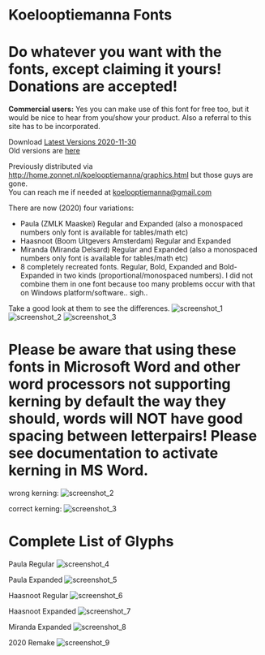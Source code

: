 # Koelooptiemanna Fonts
# Do whatever you want with the fonts, except claiming it yours! **Donations are accepted!**  
**Commercial users:** Yes you can make use of this font for free too, but it would be nice to hear from you/show your product. Also a referral to this site has to be incorporated.

Download [Latest Versions 2020-11-30](/Generated_Fonts/SchoolKX_2020.zip)  
Old versions are [here](/Generated_Fonts/Old/school.zip)  

Previously distributed via http://home.zonnet.nl/koelooptiemanna/graphics.html
but those guys are gone.  
You can reach me if needed at koelooptiemanna@gmail.com  

There are now (2020) four variations:
- Paula (ZMLK Maaskei) Regular and Expanded (also a monospaced numbers only font is available for tables/math etc)
- Haasnoot (Boom Uitgevers Amsterdam) Regular and Expanded
- Miranda (Miranda Delsard) Regular and Expanded (also a monospaced numbers only font is available for tables/math etc)
- 8 completely recreated fonts. Regular, Bold, Expanded and Bold-Expanded in two kinds (proportional/monospaced numbers). I did not combine them in one font because too many problems occur with that on Windows platform/software.. sigh..

Take a good look at them to see the differences.
![screenshot_1](/images/overzicht.jpg?raw=true "overview 1")
![screenshot_2](/images/overzicht_2.jpg?raw=true "overview 2")
![screenshot_3](/images/nummers.jpg?raw=true "numbers")

# Please be aware that using these fonts in Microsoft Word and other word processors not supporting kerning by default the way they should, words will NOT have good spacing between letterpairs! Please see documentation to activate kerning in MS Word.
wrong kerning:
![screenshot_2](/images/fout.jpg?raw=true "Wrong Kerning (MS Word)")

correct kerning:
![screenshot_3](/images/goed.jpg?raw=true "Correct Kerning (Adobe Illustrator/MS Word with kerning on)")


# Complete List of Glyphs
Paula Regular
![screenshot_4](/images/paula_regular.jpg?raw=true "Paula Regular")

Paula Expanded
![screenshot_5](/images/paula_expanded.jpg?raw=true "Paula Expanded")

Haasnoot Regular
![screenshot_6](/images/haasnoot_regular.jpg?raw=true "Haasnoot Regular")

Haasnoot Expanded
![screenshot_7](/images/haasnoot_expanded.jpg?raw=true "Haasnoot Expanded")

Miranda Expanded
![screenshot_8](/images/miranda_expanded.jpg?raw=true "Miranda Expanded")

2020 Remake
![screenshot_9](/images/2020_remake.jpg?raw=true "2020 Remake")

